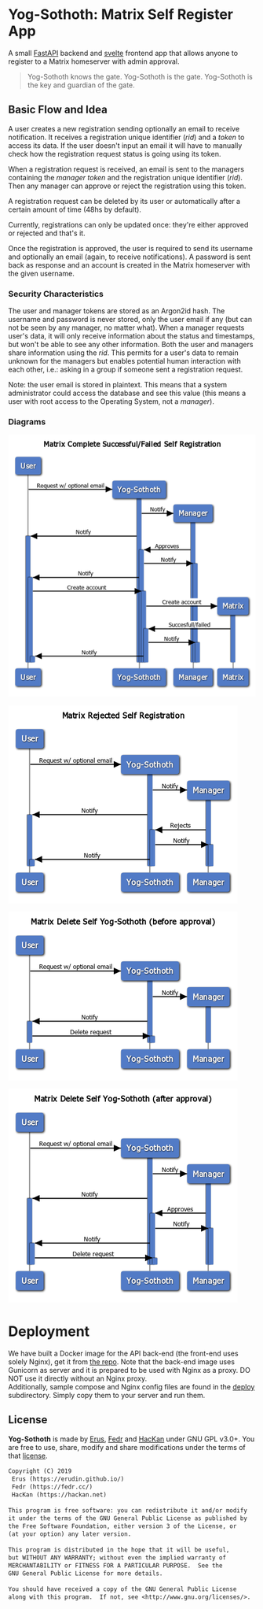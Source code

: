 # Yog-Sothoth: Matrix Self Register App

A small [FastAPI](https://fastapi.tiangolo.com/) backend and [svelte](https://svelte.dev/) frontend app that allows anyone to register to a Matrix homeserver with admin approval.

> Yog-Sothoth knows the gate. Yog-Sothoth is the gate. Yog-Sothoth is the key and guardian of the gate.

## Basic Flow and Idea

A user creates a new registration sending optionally an email to receive notification. It receives a registration unique identifier (*rid*) and a *token* to access its data. If the user doesn't input an email it will have to manually check how the registration request status is going using its token.

When a registration request is received, an email is sent to the managers containing the *manager token* and the registration unique identifier (*rid*). Then any manager can approve or reject the registration using this token.

A registration request can be deleted by its user or automatically after a certain amount of time (48hs by default).

Currently, registrations can only be updated once: they're either approved or rejected and that's it.

Once the registration is approved, the user is required to send its username and optionally an email (again, to receive notifications). A password is sent back as response and an account is created in the Matrix homeserver with the given username.

### Security Characteristics

The user and manager tokens are stored as an Argon2id hash.  The username and password is never stored, only the user email if any (but can not be seen by any manager, no matter what).
When a manager requests user's data, it will only receive information about the status and timestamps, but won't be able to see any other information.
Both the user and managers share information using the *rid*. This permits for a user's data to remain unknown for the managers but enables potential human interaction with each other, i.e.: asking in a group if someone sent a registration request.

Note: the user email is stored in plaintext. This means that a system administrator could access the database and see this value (this means a user with root access to the Operating System, not a *manager*).

### Diagrams

![Successful registration](docs/imgs/successfull_failed_registration.png)

![Rejected registration](docs/imgs/rejected_registration.png)

![Deleted registration before approval/reject](docs/imgs/deleted_registration_before.png)

![Deleted registration after approval](docs/imgs/deleted_registration_after.png)

# Deployment

We have built a Docker image for the API back-end (the front-end uses solely Nginx), get it from [the repo](https://git.rlab.be/sysadmins/yog_sothoth/container_registry). Note that the back-end image uses Gunicorn as server and it is prepared to be used with Nginx as a proxy. DO NOT use it directly without an Nginx proxy.  
Additionally, sample compose and Nginx config files are found in the [deploy](deploy) subdirectory. Simply copy them to your server and run them.

## License

**Yog-Sothoth** is made by [Erus](https://erudin.github.io/), [Fedr](https://fedr.cc/) and [HacKan](https://hackan.net) under GNU GPL v3.0+. You are free to use, share, modify and share modifications under the terms of that [license](LICENSE).

    Copyright (C) 2019
     Erus (https://erudin.github.io/)
     Fedr (https://fedr.cc/)
     HacKan (https://hackan.net)

    This program is free software: you can redistribute it and/or modify
    it under the terms of the GNU General Public License as published by
    the Free Software Foundation, either version 3 of the License, or
    (at your option) any later version.

    This program is distributed in the hope that it will be useful,
    but WITHOUT ANY WARRANTY; without even the implied warranty of
    MERCHANTABILITY or FITNESS FOR A PARTICULAR PURPOSE.  See the
    GNU General Public License for more details.

    You should have received a copy of the GNU General Public License
    along with this program.  If not, see <http://www.gnu.org/licenses/>.
